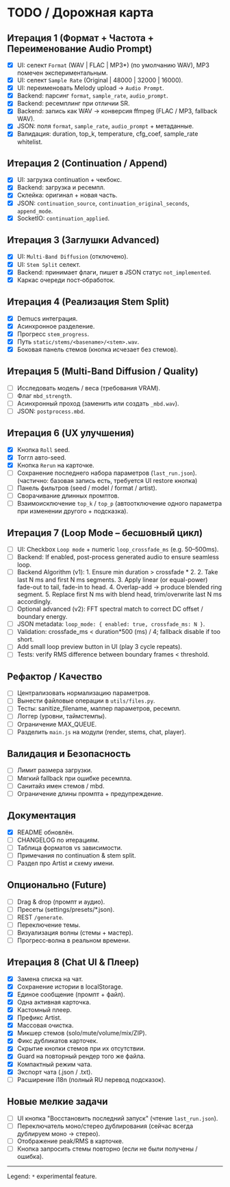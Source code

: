 # TODO / Дорожная карта

## Итерация 1 (Формат + Частота + Переименование Audio Prompt)
- [x] UI: селект `Format` (WAV | FLAC | MP3*) (по умолчанию WAV), MP3 помечен экспериментальным.
- [x] UI: селект `Sample Rate` (Original | 48000 | 32000 | 16000).
- [x] UI: переименовать Melody upload -> `Audio Prompt`.
- [x] Backend: парсинг `format`, `sample_rate`, `audio_prompt`.
- [x] Backend: ресемплинг при отличии SR.
- [x] Backend: запись как WAV -> конверсия ffmpeg (FLAC / MP3, fallback WAV).
- [x] JSON: поля `format`, `sample_rate`, `audio_prompt` + метаданные.
- [x] Валидация: duration, top_k, temperature, cfg_coef, sample_rate whitelist.

## Итерация 2 (Continuation / Append)
- [x] UI: загрузка continuation + чекбокс.
- [x] Backend: загрузка и ресемпл.
- [x] Склейка: оригинал + новая часть.
- [x] JSON: `continuation_source`, `continuation_original_seconds`, `append_mode`.
- [x] SocketIO: `continuation_applied`.

## Итерация 3 (Заглушки Advanced)
- [x] UI: `Multi-Band Diffusion` (отключено).
- [x] UI: `Stem Split` селект.
- [x] Backend: принимает флаги, пишет в JSON статус `not_implemented`.
- [x] Каркас очереди пост‑обработок.

## Итерация 4 (Реализация Stem Split)
- [x] Demucs интеграция.
- [x] Асинхронное разделение.
- [x] Прогресс `stem_progress`.
- [x] Путь `static/stems/<basename>/<stem>.wav`.
- [x] Боковая панель стемов (кнопка исчезает без стемов).

## Итерация 5 (Multi-Band Diffusion / Quality)
- [ ] Исследовать модель / веса (требования VRAM).
- [ ] Флаг `mbd_strength`.
- [ ] Асинхронный проход (заменить или создать `_mbd.wav`).
- [ ] JSON: `postprocess.mbd`.

## Итерация 6 (UX улучшения)
- [x] Кнопка `Roll` seed.
- [x] Тоггл авто-seed.
 - [x] Кнопка `Rerun` на карточке.
 - [ ] Сохранение последнего набора параметров (`last_run.json`). (частично: базовая запись есть, требуется UI restore кнопка)
 - [ ] Панель фильтров (seed / model / format / artist).
 - [ ] Сворачивание длинных промптов.
- [ ] Взаимоисключение `top_k` / `top_p` (автоотключение одного параметра при изменении другого + подсказка).

## Итерация 7 (Loop Mode – бесшовный цикл)
- [ ] UI: Checkbox `Loop mode` + numeric `loop_crossfade_ms` (e.g. 50–500ms).
- [ ] Backend: If enabled, post-process generated audio to ensure seamless loop.
- [ ] Backend Algorithm (v1):
      1. Ensure min duration > crossfade * 2.
      2. Take last N ms and first N ms segments.
      3. Apply linear (or equal-power) fade-out to tail, fade-in to head.
      4. Overlap-add -> produce blended ring segment.
      5. Replace first N ms with blend head, trim/overwrite last N ms accordingly.
- [ ] Optional advanced (v2): FFT spectral match to correct DC offset / boundary energy.
- [ ] JSON metadata: `loop_mode: { enabled: true, crossfade_ms: N }`.
- [ ] Validation: crossfade_ms < duration*500 (ms) / 4; fallback disable if too short.
- [ ] Add small loop preview button in UI (play 3 cycle repeats).
- [ ] Tests: verify RMS difference between boundary frames < threshold.

## Рефактор / Качество
- [ ] Централизовать нормализацию параметров.
- [ ] Вынести файловые операции в `utils/files.py`.
- [ ] Тесты: sanitize_filename, маппер параметров, ресемпл.
- [ ] Логгер (уровни, таймстемпы).
- [ ] Ограничение MAX_QUEUE.
- [ ] Разделить `main.js` на модули (render, stems, chat, player).

## Валидация и Безопасность
- [ ] Лимит размера загрузки.
- [ ] Мягкий fallback при ошибке ресемпла.
- [ ] Санитайз имен стемов / mbd.
- [ ] Ограничение длины промпта + предупреждение.

## Документация
- [x] README обновлён.
- [ ] CHANGELOG по итерациям.
- [ ] Таблица форматов vs зависимости.
- [ ] Примечания по continuation & stem split.
- [ ] Раздел про Artist и схему имени.

## Опционально (Future)
- [ ] Drag & drop (промпт и аудио).
- [ ] Пресеты (settings/presets/*.json).
- [ ] REST `/generate`.
- [ ] Переключение темы.
- [ ] Визуализация волны (стемы + мастер).
- [ ] Прогресс‑волна в реальном времени.

## Итерация 8 (Chat UI & Плеер)
- [x] Замена списка на чат.
- [x] Сохранение истории в localStorage.
- [x] Единое сообщение (промпт + файл).
- [x] Одна активная карточка.
- [x] Кастомный плеер.
- [x] Префикс Artist.
- [x] Массовая очистка.
- [x] Микшер стемов (solo/mute/volume/mix/ZIP).
- [x] Фикс дубликатов карточек.
- [x] Скрытие кнопки стемов при их отсутствии.
 - [x] Guard на повторный рендер того же файла.
 - [x] Компактный режим чата.
 - [x] Экспорт чата (.json / .txt).
 - [ ] Расширение i18n (полный RU перевод подсказок).

## Новые мелкие задачи
- [ ] UI кнопка "Восстановить последний запуск" (чтение `last_run.json`).
- [ ] Переключатель моно/стерео дублирования (сейчас всегда дублируем моно -> стерео).
- [ ] Отображение peak/RMS в карточке.
- [ ] Кнопка запросить стемы повторно (если не были получены / ошибка).

---
Legend: `*` experimental feature.
